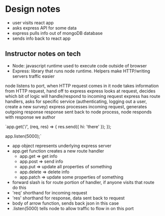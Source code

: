# Design notes

- user visits react app
- asks express API for some data
- express pulls info out of mongoDB database
- sends info back to react app

## Instructor notes on tech

- Node: javascript runtime used to execute code outside of browser
- Express: library that runs node runtime. Helpers make HTTP/writing servers traffic easier

node listens to port, when HTTP request comes in it
node takes information from HTTP request, hand off to express
express looks at request, decides which bit of logic will handle/respond to incoming request
express has route handlers, asks for specific service (authenticating, logging out a user, create a new survey)
express processes incoming request, generates outgoing response
response sent back to node process, node responds with response we author

`app.get('/', (req, res) => {
  res.send({ hi: 'there' });
});

app.listen(5000);`

- app object represents underlying express server
- app.get function creates a new route handler
  - app.get => get info
  - app.post => send info
  - app.put => update all properties of something
  - app.delete => delete info
  - app.patch => update some properties of something
- forward slash is for route portion of handler, if anyone visits that route do this
- 'req' shorthand for incoming request
- 'res' shorthand for response, data sent back to request
- body of arrow function, sends back json in this case
- .listen(5000) tells node to allow traffic to flow in on this port
